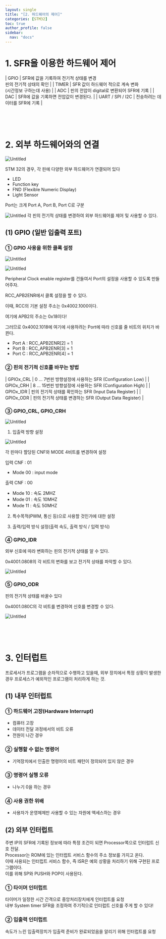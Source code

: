 ```yaml
---
layout: single
title: "[2. 하드웨어의 제어]"
categories: [STM32]
toc: true
author_profile: false
sidebar:
  nav: "docs"
---
```


# 1. SFR을 이용한 하드웨어 제어

| GPIO | SFR에 값을 기록하여 전기적 상태를 변경 <br> 핀의 전기적 상태의 확인 |
| TIMER | SFR 값이 하드웨어 적으로 계속 변화 <br>(시간정보 구하는데 사용) |
| ADC | 핀의 전압이 digital로 변환되어 SFR에 기록 |
| DAC | SFR에 값을 기록하면 전압값이 변경된다. |
| UART / SPI / I2C | 전송하려는 데이터를 SFR에 기록 |

<br><br><br>

# 2. 외부 하드웨어와의 연결

![Untitled](https://www.notion.so/image/https%3A%2F%2Fs3-us-west-2.amazonaws.com%2Fsecure.notion-static.com%2F52a12ba0-225f-4c5e-ad3f-b6f0475a23e5%2FUntitled.png?table=block&id=96a91ad0-7d88-446a-9f4b-0cb525629762&spaceId=7a6b4b37-d969-4d36-a069-a8add2591900&width=2000&userId=ff8f58fa-3d3e-43a0-99fa-e0ff405dfa57&cache=v2)

STM 32의 경우, 각 핀에 다양한 외부 하드웨어가 연결되어 있다
- LED
- Function key
- FND (Flexible Numeric Display)
- Light Sensor

Port는 크게 Port A, Port B, Port C로 구분

![Untitled](https://www.notion.so/image/https%3A%2F%2Fs3-us-west-2.amazonaws.com%2Fsecure.notion-static.com%2F126f1020-76d4-47d0-941a-d6d5b108dac3%2FUntitled.png?table=block&id=9f92505a-f3ba-4e44-b4ba-48f2fbbb217a&spaceId=7a6b4b37-d969-4d36-a069-a8add2591900&width=2000&userId=ff8f58fa-3d3e-43a0-99fa-e0ff405dfa57&cache=v2)
각 핀의 전기적 상태를 변경하여 외부 하드웨어를 제어 및 사용할 수 있다.

## (1) GPIO (일반 입출력 포트)

### ① GPIO 사용을 위한 클록 설정

![Untitled](https://www.notion.so/signed/https%3A%2F%2Fs3-us-west-2.amazonaws.com%2Fsecure.notion-static.com%2F126f1020-76d4-47d0-941a-d6d5b108dac3%2FUntitled.png?table=block&id=9f92505a-f3ba-4e44-b4ba-48f2fbbb217a&spaceId=7a6b4b37-d969-4d36-a069-a8add2591900&name=Untitled.png&userId=ff8f58fa-3d3e-43a0-99fa-e0ff405dfa57&cache=v2)

![Untitled](https://www.notion.so/image/https%3A%2F%2Fs3-us-west-2.amazonaws.com%2Fsecure.notion-static.com%2F58725b71-07a6-4669-b986-f58d9ceed7db%2FUntitled.png?table=block&id=515e233e-bc1d-4edc-8532-35044150a3a9&spaceId=7a6b4b37-d969-4d36-a069-a8add2591900&width=2000&userId=ff8f58fa-3d3e-43a0-99fa-e0ff405dfa57&cache=v2)

Peripheral Clock enable register를 건들여서 Port의 설정을 사용할 수 있도록 만들어주자.

RCC_APB2ENR에서 클록 설정을 할 수 있다.

이때, RCC의 기본 설정 주소는 0x4002.1000이다.

여기에 APB2의 주소는 0x18이다!

그러므로 0x4002.1018에 여기에 사용하려는 Port에 따라 신호를 줄 비트의 위치가 바뀐다.

- Port A : RCC_APB2ENR[2] = 1
- Port B : RCC_APB2ENR[3] = 1
- Port C : RCC_APB2ENR[4] = 1


### ② 핀의 전기적 신호를 바꾸는 방법

| GPIOx_CRL | 0 ... 7번핀 방향설정에 사용하는 SFR (Configuration Low) |
| GPIOx_CRH | 8 ... 15번핀 방향설정에 사용하는 SFR (Configuration High) |
| GPIOx_IDR | 핀의 전기적 상태를 확인하는 SFR (Input Data Register) |
| GPIOx_ODR | 핀의 전기적 상태를 변경하는 SFR (Output Data Register) |

### ③ GPIO_CRL, GPIO_CRH

![Untitled](https://www.notion.so/image/https%3A%2F%2Fs3-us-west-2.amazonaws.com%2Fsecure.notion-static.com%2F6e729bc7-8bf0-4299-8427-0840d09073e5%2FUntitled.png?table=block&id=f2cd2cd3-4ab8-40f4-87d5-9e9bcdda03f9&spaceId=7a6b4b37-d969-4d36-a069-a8add2591900&width=2000&userId=ff8f58fa-3d3e-43a0-99fa-e0ff405dfa57&cache=v2)

1. 입출력 방향 설정

![Untitled](https://www.notion.so/image/https%3A%2F%2Fs3-us-west-2.amazonaws.com%2Fsecure.notion-static.com%2F54b8e1ba-455f-4661-b736-4741f8873ac1%2FUntitled.png?table=block&id=2056b012-0fdd-4d73-9591-7df4eb7022eb&spaceId=7a6b4b37-d969-4d36-a069-a8add2591900&width=2000&userId=ff8f58fa-3d3e-43a0-99fa-e0ff405dfa57&cache=v2)

각 핀마다 할당된 CNF와 MODE 4비트를 변경하여 설정

입력 CNF : 01

- Mode 00 : input mode

출력 CNF : 00

- Mode 10 : 속도 2MHZ
- Mode 01 : 속도 10MHZ
- Mode 11 : 속도 50MHZ

2. 특수목적(PWM, 통신 등)으로 사용할 것인가에 대한 설정

3. 출력/입력 방식 설정(출력 속도, 출력 방식 / 입력 방식)

### ④ GPIO_IDR

외부 신호에 따라 변화하는 핀의 전기적 상태를 알 수 있다.

0x4001.0808의 각 비트의 변화를 보고 전기적 상태를 파악할 수 있다.

![Untitled](https://www.notion.so/image/https%3A%2F%2Fs3-us-west-2.amazonaws.com%2Fsecure.notion-static.com%2Fcdf61806-9d33-493c-9fa1-26d744f6b3a3%2FUntitled.png?table=block&id=a35e9382-feb4-43be-aabc-c78ee90283bf&spaceId=7a6b4b37-d969-4d36-a069-a8add2591900&width=2000&userId=ff8f58fa-3d3e-43a0-99fa-e0ff405dfa57&cache=v2)

### ⑤ GPIO_ODR

핀의 전기적 상태를 바꿀수 있다

0x4001.080C의 각 비트를 변경하여 신호를 변경할 수 있다.

![Untitled](https://www.notion.so/image/https%3A%2F%2Fs3-us-west-2.amazonaws.com%2Fsecure.notion-static.com%2F2d990c68-0a60-4c43-a108-f08a74273716%2FUntitled.png?table=block&id=50c46c10-25cf-4e17-b2db-eeca1d5118b2&spaceId=7a6b4b37-d969-4d36-a069-a8add2591900&width=2000&userId=ff8f58fa-3d3e-43a0-99fa-e0ff405dfa57&cache=v2)

<br><br><br>

# 3. 인터럽트

프로세서가 프로그램을 순차적으로 수행하고 있을때, 외부 장치에서 특정 상황이 발생한 경우 프로세스가 예외적인 프로그램이 처리하게 하는 것.

## (1) 내부 인터럽트

### ① 하드웨어 고장(Hardware Interrupt)
- 컴퓨터 고장
- 데이터 전달 과정에서의 비트 오류
- 전원이 나간 경우

### ② 실행할 수 없는 명령어
- 기억장치에서 인출한 명령어의 비트 패턴이 정의되어 있지 않은 경우

### ③ 명령어 실행 오류
- 나누기 0을 하는 경우

### ④ 사용 권한 위배
- 사용자가 운영체제만 사용할 수 있는 자원에 액세스하는 경우

## (2) 외부 인터럽트

주변 IP의 SFR에 기록된 정보에 따라 특정 조건이 되면 Processor쪽으로 인터럽트 신호 전달. <br>
Processor는 ROM에 있는 인터럽트 서비스 함수의 주소 정보를 가지고 온다. <br>
이때 사용되는 인터럽트 서비스 함수, 즉 ISR은 예외 상황을 처리하기 위해 구현된 프로그램이다. <br>
이를 위해 SP와 PUSH와 POP이 사용된다. <br>

### ① 타이머 인터럽트

타이머가 일정한 시간 간격으로 중앙처리장치에게 인터럽트를 요청 <br>
내부 System timer SFR을 조정하여 주기적으로 인터럽트 신호를 주게 할 수 있다!

### ② 입출력 인터럽트

속도가 느린 입출력장치가 입출력 준비가 완료되었음을 알리기 위해 인터럽트를 요청